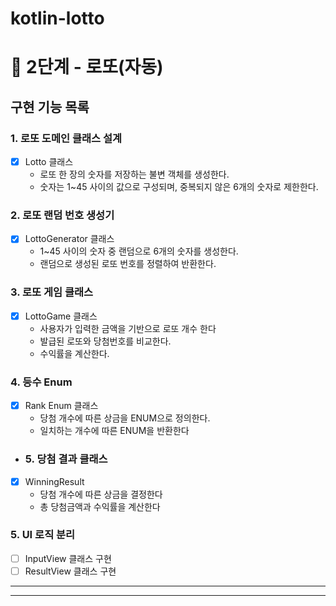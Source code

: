 # kotlin-lotto

# 🚀 2단계 - 로또(자동)
## 구현 기능 목록

### 1. 로또 도메인 클래스 설계
- [x] Lotto 클래스
  - 로또 한 장의 숫자를 저장하는 불변 객체를 생성한다.
  - 숫자는 1~45 사이의 값으로 구성되며, 중복되지 않은 6개의 숫자로 제한한다.

### 2. 로또 랜덤 번호 생성기
- [x] LottoGenerator 클래스
  - 1~45 사이의 숫자 중 랜덤으로 6개의 숫자를 생성한다.
  - 랜덤으로 생성된 로또 번호를 정렬하여 반환한다.

### 3. 로또 게임 클래스
- [x] LottoGame 클래스
  - 사용자가 입력한 금액을 기반으로 로또 개수 한다
  - 발급된 로또와 당첨번호를 비교한다.
  - 수익률을 계산한다.

### 4. 등수 Enum
- [x] Rank Enum 클래스
  - 당첨 개수에 따른 상금을 ENUM으로 정의한다.
  - 일치하는 개수에 따른 ENUM을 반환한다
  
- ### 5. 당첨 결과 클래스
- [x] WinningResult
  - 당첨 개수에 따른 상금을 결정한다
  - 총 당첨금액과 수익률을 계산한다

### 5. UI 로직 분리
- [ ] InputView 클래스 구현
- [ ] ResultView 클래스 구현

--- 

---
